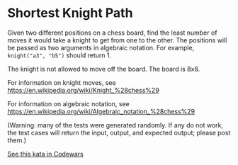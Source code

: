 # Shortest Knight Path

Given two different positions on a chess board, find the least number of moves it would take a knight to get from one to the other. The positions will be passed as two arguments in algebraic notation. For example, `knight("a3", "b5")` should return 1.

The knight is not allowed to move off the board. The board is 8x8.

For information on knight moves, see https://en.wikipedia.org/wiki/Knight_%28chess%29

For information on algebraic notation, see https://en.wikipedia.org/wiki/Algebraic_notation_%28chess%29

(Warning: many of the tests were generated randomly. If any do not work, the test cases will return the input, output, and expected output; please post them.)

[See this kata in Codewars](https://www.codewars.com/kata/549ee8b47111a81214000941)